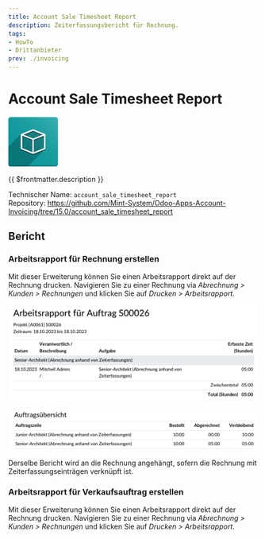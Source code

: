 ```yaml
---
title: Account Sale Timesheet Report
description: Zeiterfassungsbericht für Rechnung.
tags:
- HowTo
- Drittanbieter
prev: ./invoicing
---
```

# Account Sale Timesheet Report

![icon_oms_box](attachments/icon_oms_box.png)

{{ $frontmatter.description }}

Technischer Name: `account_sale_timesheet_report`\
Repository: <https://github.com/Mint-System/Odoo-Apps-Account-Invoicing/tree/15.0/account_sale_timesheet_report>

## Bericht

### Arbeitsrapport für Rechnung erstellen

Mit dieser Erweiterung können Sie einen Arbeitsrapport direkt auf der Rechnung drucken. Navigieren Sie zu einer Rechnung via *Abrechnung > Kunden > Rechnungen* und klicken Sie auf *Drucken > Arbeitsrapport*.

![](attachments/Account%20Sale%20Timesheet%20Report%20Example.png)

![](attachments/Account%20Sale%20Timesheet%20Report%20Example%20Summary.png)

Derselbe Bericht wird an die Rechnung angehängt, sofern die Rechnung mit Zeiterfassungseinträgen verknüpft ist.

### Arbeitsrapport für Verkaufsauftrag erstellen

Mit dieser Erweiterung können Sie einen Arbeitsrapport direkt auf der Rechnung drucken. Navigieren Sie zu einer Rechnung via *Abrechnung > Kunden > Rechnungen* und klicken Sie auf *Drucken > Arbeitsrapport*.